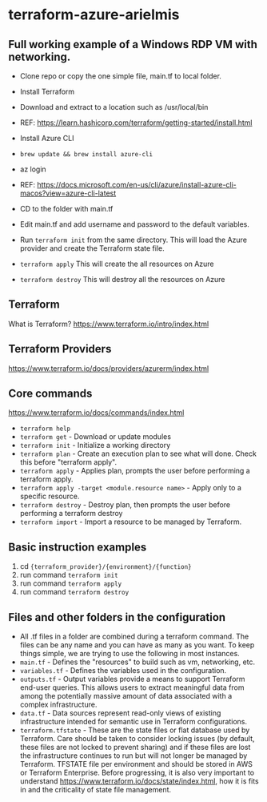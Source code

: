 # terraform-azure-arielmis

## Full working example of a Windows RDP VM with networking.

* Clone repo or copy the one simple file, main.tf to local folder.

* Install Terraform
* Download and extract to a location such as /usr/local/bin
* REF: https://learn.hashicorp.com/terraform/getting-started/install.html

* Install Azure CLI
* `brew update && brew install azure-cli`
* az login
* REF: https://docs.microsoft.com/en-us/cli/azure/install-azure-cli-macos?view=azure-cli-latest

* CD to the folder with main.tf

* Edit main.tf and add username and password to the default variables.

* Run `terraform init` from the same directory.
This will load the Azure provider and create the Terraform state file.

* `terraform apply`
This will create the all resources on Azure

* `terraform destroy`
This will destroy all the resources on Azure



## Terraform
What is Terraform?
https://www.terraform.io/intro/index.html

## Terraform Providers
https://www.terraform.io/docs/providers/azurerm/index.html

## Core commands
https://www.terraform.io/docs/commands/index.html
* `terraform help`
* `terraform get` - Download or update modules
* `terraform init` - Initialize a working directory
* `terraform plan` - Create an execution plan to see what will done. Check this before "terraform apply".
* `terraform apply` - Applies plan, prompts the user before performing a terraform apply.
* `terraform apply -target <module.resource name>` - Apply only to a specific resource.
* `terraform destroy` - Destroy plan, then prompts the user before performing a terraform destroy
* `terraform import`  - Import a resource to be managed by Terraform.

## Basic instruction examples
1. cd `{terraform_provider}/{environment}/{function}`
2. run command `terraform init`
3. run command `terraform apply`
4. run command `terraform destroy`

## Files and other folders in the configuration
* All .tf files in a folder are combined during a terraform command. The files can be any name and you can have as many as you want. To keep things simple, we are trying to use the following in most instances.
* `main.tf` - Defines the "resources" to build such as vm, networking, etc.
* `variables.tf` - Defines the variables used in the configuration.
* `outputs.tf` - Output variables provide a means to support Terraform end-user queries. This allows users to extract meaningful data from among the potentially massive amount of data associated with a complex infrastructure.
* `data.tf` - Data sources represent read-only views of existing infrastructure intended for semantic use in Terraform configurations.
* `terraform.tfstate` - These are the state files or flat database used by Terraform. Care should be taken to consider locking issues (by default, these files are not locked to prevent sharing) and if these files are lost the infrastructure continues to run but will not longer be managed by Terraform. TFSTATE file per environment and should be stored in AWS or Terraform Enterprise. Before progressing, it is also very important to understand https://www.terraform.io/docs/state/index.html, how it is fits in and the criticality of state file management.
